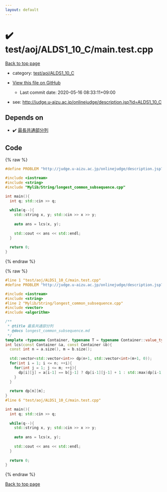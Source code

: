 ```yaml
---
layout: default
---
```


<!-- mathjax config similar to math.stackexchange -->
<script type="text/javascript" async
  src="https://cdnjs.cloudflare.com/ajax/libs/mathjax/2.7.5/MathJax.js?config=TeX-MML-AM_CHTML">
</script>
<script type="text/x-mathjax-config">
  MathJax.Hub.Config({
    TeX: { equationNumbers: { autoNumber: "AMS" }},
    tex2jax: {
      inlineMath: [ ['$','$'] ],
      processEscapes: true
    },
    "HTML-CSS": { matchFontHeight: false },
    displayAlign: "left",
    displayIndent: "2em"
  });
</script>

<script type="text/javascript" src="https://cdnjs.cloudflare.com/ajax/libs/jquery/3.4.1/jquery.min.js"></script>
<script src="https://cdn.jsdelivr.net/npm/jquery-balloon-js@1.1.2/jquery.balloon.min.js" integrity="sha256-ZEYs9VrgAeNuPvs15E39OsyOJaIkXEEt10fzxJ20+2I=" crossorigin="anonymous"></script>
<script type="text/javascript" src="../../../../assets/js/copy-button.js"></script>
<link rel="stylesheet" href="../../../../assets/css/copy-button.css" />


# :heavy_check_mark: test/aoj/ALDS1_10_C/main.test.cpp

<a href="../../../../index.html">Back to top page</a>

* category: <a href="../../../../index.html#6691093001380fa1883257c26243406e">test/aoj/ALDS1_10_C</a>
* <a href="{{ site.github.repository_url }}/blob/master/test/aoj/ALDS1_10_C/main.test.cpp">View this file on GitHub</a>
    - Last commit date: 2020-05-16 08:33:11+09:00


* see: <a href="http://judge.u-aizu.ac.jp/onlinejudge/description.jsp?id=ALDS1_10_C">http://judge.u-aizu.ac.jp/onlinejudge/description.jsp?id=ALDS1_10_C</a>


## Depends on

* :heavy_check_mark: <a href="../../../../library/Mylib/String/longest_common_subsequence.cpp.html">最長共通部分列</a>


## Code

<a id="unbundled"></a>
{% raw %}
```cpp
#define PROBLEM "http://judge.u-aizu.ac.jp/onlinejudge/description.jsp?id=ALDS1_10_C"

#include <iostream>
#include <string>
#include "Mylib/String/longest_common_subsequence.cpp"

int main(){
  int q; std::cin >> q;
  
  while(q--){
    std::string x, y; std::cin >> x >> y;
    
    auto ans = lcs(x, y);
    
    std::cout << ans << std::endl;
  }
  
  return 0;
}

```
{% endraw %}

<a id="bundled"></a>
{% raw %}
```cpp
#line 1 "test/aoj/ALDS1_10_C/main.test.cpp"
#define PROBLEM "http://judge.u-aizu.ac.jp/onlinejudge/description.jsp?id=ALDS1_10_C"

#include <iostream>
#include <string>
#line 2 "Mylib/String/longest_common_subsequence.cpp"
#include <vector>
#include <algorithm>

/**
 * @title 最長共通部分列
 * @docs longest_common_subsequence.md
 */
template <typename Container, typename T = typename Container::value_type>
int lcs(const Container &a, const Container &b){
  const int n = a.size(), m = b.size();
  
  std::vector<std::vector<int>> dp(n+1, std::vector<int>(m+1, 0));
  for(int i = 1; i <= n; ++i){
    for(int j = 1; j <= m; ++j){
      dp[i][j] = a[i-1] == b[j-1] ? dp[i-1][j-1] + 1 : std::max(dp[i-1][j], dp[i][j-1]);
    }
  }
    
  return dp[n][m];
}
#line 6 "test/aoj/ALDS1_10_C/main.test.cpp"

int main(){
  int q; std::cin >> q;
  
  while(q--){
    std::string x, y; std::cin >> x >> y;
    
    auto ans = lcs(x, y);
    
    std::cout << ans << std::endl;
  }
  
  return 0;
}

```
{% endraw %}

<a href="../../../../index.html">Back to top page</a>

